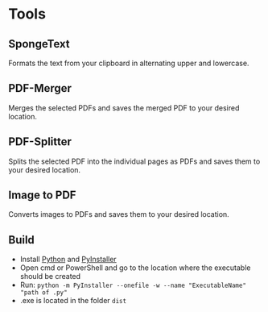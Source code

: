 # Tools

## SpongeText
Formats the text from your clipboard in alternating upper and lowercase.

## PDF-Merger
Merges the selected PDFs and saves the merged PDF to your desired location.

## PDF-Splitter
Splits the selected PDF into the individual pages as PDFs and saves them to your desired location.

## Image to PDF
Converts images to PDFs and saves them to your desired location.

## Build
- Install [Python](https://www.python.org/downloads/) and [PyInstaller](https://www.pyinstaller.org/)
- Open cmd or PowerShell and go to the location where the executable should be created
- Run: `python -m PyInstaller --onefile -w --name "ExecutableName" "path of .py"`
- .exe is located in the folder `dist`
